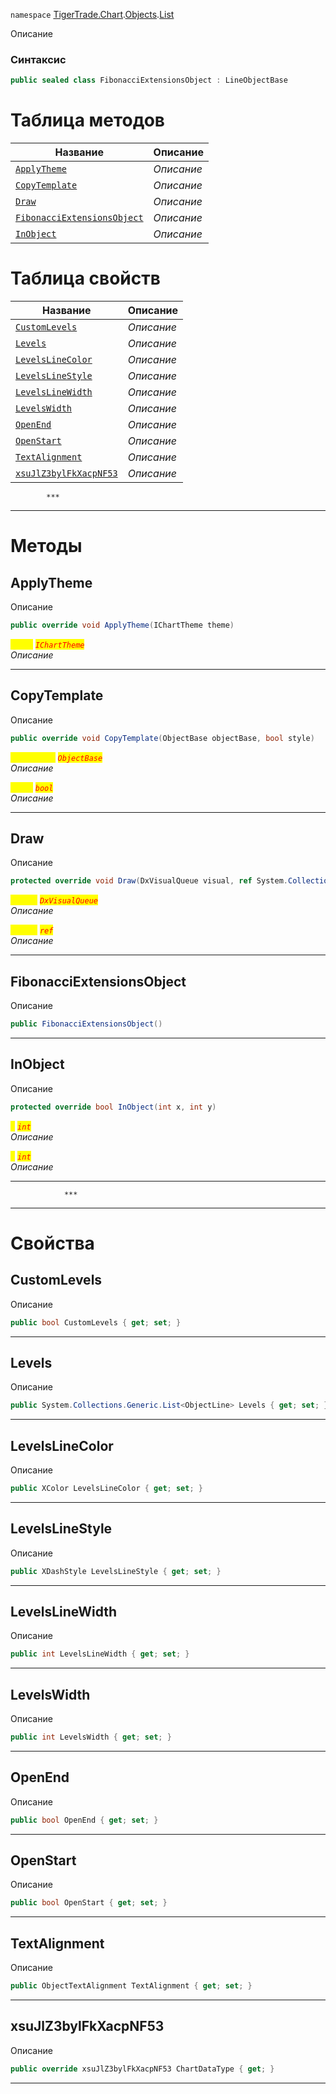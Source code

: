 
`namespace` [TigerTrade.Chart](../../../TigerTrade.Chart.md).[Objects](../../../TigerTrade.Chart/Objects.md).[List](../../../TigerTrade.Chart/Objects/List.md)


Описание

### Синтаксис
```csharp
public sealed class FibonacciExtensionsObject : LineObjectBase
```


# Таблица методов
| Название | Описание |
| --- | --- |
| [`ApplyTheme`](./FibonacciExtensionsObject.cs/Методы/ApplyTheme.md) | *Описание* |
| [`CopyTemplate`](./FibonacciExtensionsObject.cs/Методы/CopyTemplate.md) | *Описание* |
| [`Draw`](./FibonacciExtensionsObject.cs/Методы/Draw.md) | *Описание* |
| [`FibonacciExtensionsObject`](./FibonacciExtensionsObject.cs/Методы/FibonacciExtensionsObject.md) | *Описание* |
| [`InObject`](./FibonacciExtensionsObject.cs/Методы/InObject.md) | *Описание* |

# Таблица свойств
| Название | Описание |
| --- | --- |
| [`CustomLevels`](./FibonacciExtensionsObject.cs/Свойства/CustomLevels.md) | *Описание* |
| [`Levels`](./FibonacciExtensionsObject.cs/Свойства/Levels.md) | *Описание* |
| [`LevelsLineColor`](./FibonacciExtensionsObject.cs/Свойства/LevelsLineColor.md) | *Описание* |
| [`LevelsLineStyle`](./FibonacciExtensionsObject.cs/Свойства/LevelsLineStyle.md) | *Описание* |
| [`LevelsLineWidth`](./FibonacciExtensionsObject.cs/Свойства/LevelsLineWidth.md) | *Описание* |
| [`LevelsWidth`](./FibonacciExtensionsObject.cs/Свойства/LevelsWidth.md) | *Описание* |
| [`OpenEnd`](./FibonacciExtensionsObject.cs/Свойства/OpenEnd.md) | *Описание* |
| [`OpenStart`](./FibonacciExtensionsObject.cs/Свойства/OpenStart.md) | *Описание* |
| [`TextAlignment`](./FibonacciExtensionsObject.cs/Свойства/TextAlignment.md) | *Описание* |
| [`xsuJlZ3bylFkXacpNF53`](./FibonacciExtensionsObject.cs/Свойства/xsuJlZ3bylFkXacpNF53.md) | *Описание* |




            ***
  ***
  # Методы

## ApplyTheme
Описание

```csharp
public override void ApplyTheme(IChartTheme theme)
```

<mark style="color:yellow;">`theme`</mark> <mark style="color:red;">*`IChartTheme`*</mark>  
 *Описание*  


***                

## CopyTemplate
Описание

```csharp
public override void CopyTemplate(ObjectBase objectBase, bool style)
```
<mark style="color:yellow;">`objectBase`</mark> <mark style="color:red;">*`ObjectBase`*</mark>  
 *Описание*  

<mark style="color:yellow;">`style`</mark> <mark style="color:red;">*`bool`*</mark>  
 *Описание*  


***                

## Draw
Описание

```csharp
protected override void Draw(DxVisualQueue visual, ref System.Collections.Generic.List<ObjectLabelInfo> labels)
```
<mark style="color:yellow;">`visual`</mark> <mark style="color:red;">*`DxVisualQueue`*</mark>  
 *Описание*  

<mark style="color:yellow;">`System`</mark> <mark style="color:red;">*`ref`*</mark>  
 *Описание*  


***                

## FibonacciExtensionsObject
Описание

```csharp
public FibonacciExtensionsObject()
```

***                

## InObject
Описание

```csharp
protected override bool InObject(int x, int y)
```

<mark style="color:yellow;">`x`</mark> <mark style="color:red;">*`int`*</mark>  
 *Описание*  

<mark style="color:yellow;">`y`</mark> <mark style="color:red;">*`int`*</mark>  
 *Описание*  


***                
                ***
  ***
  # Свойства

## CustomLevels
Описание

```csharp
public bool CustomLevels { get; set; }
```
***

## Levels
Описание

```csharp
public System.Collections.Generic.List<ObjectLine> Levels { get; set; }
```
***

## LevelsLineColor
Описание

```csharp
public XColor LevelsLineColor { get; set; }
```
***

## LevelsLineStyle
Описание

```csharp
public XDashStyle LevelsLineStyle { get; set; }
```
***

## LevelsLineWidth
Описание

```csharp
public int LevelsLineWidth { get; set; }
```
***

## LevelsWidth
Описание

```csharp
public int LevelsWidth { get; set; }
```
***

## OpenEnd
Описание

```csharp
public bool OpenEnd { get; set; }
```
***

## OpenStart
Описание

```csharp
public bool OpenStart { get; set; }
```
***

## TextAlignment
Описание

```csharp
public ObjectTextAlignment TextAlignment { get; set; }
```
***

## xsuJlZ3bylFkXacpNF53
Описание

```csharp
public override xsuJlZ3bylFkXacpNF53 ChartDataType { get; }
```
***

